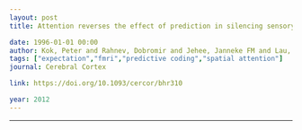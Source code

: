```yaml
---
layout: post
title: Attention reverses the effect of prediction in silencing sensory signals

date: 1996-01-01 00:00
author: Kok, Peter and Rahnev, Dobromir and Jehee, Janneke FM and Lau, Hakwan C and Lange, Floris P De
tags: ["expectation","fmri","predictive coding","spatial attention"]
journal: Cerebral Cortex

link: https://doi.org/10.1093/cercor/bhr310

year: 2012
---
```

---